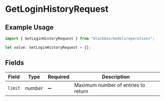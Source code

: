 # GetLoginHistoryRequest

## Example Usage

```typescript
import { GetLoginHistoryRequest } from "blackbox/models/operations";

let value: GetLoginHistoryRequest = {};
```

## Fields

| Field                               | Type                                | Required                            | Description                         |
| ----------------------------------- | ----------------------------------- | ----------------------------------- | ----------------------------------- |
| `limit`                             | *number*                            | :heavy_minus_sign:                  | Maximum number of entries to return |